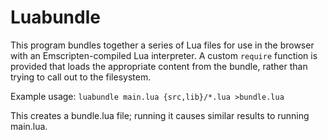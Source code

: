 # Luabundle

This program bundles together a series of Lua files for use in the
browser with an Emscripten-compiled Lua interpreter. A custom
`require` function is provided that loads the appropriate content from
the bundle, rather than trying to call out to the filesystem.

Example usage: `luabundle main.lua {src,lib}/*.lua >bundle.lua`

This creates a bundle.lua file; running it causes similar results to
running main.lua.
